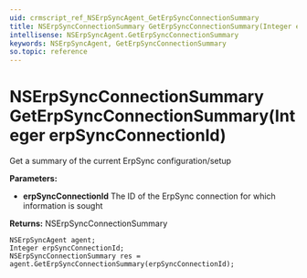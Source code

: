 ```yaml
---
uid: crmscript_ref_NSErpSyncAgent_GetErpSyncConnectionSummary
title: NSErpSyncConnectionSummary GetErpSyncConnectionSummary(Integer erpSyncConnectionId)
intellisense: NSErpSyncAgent.GetErpSyncConnectionSummary
keywords: NSErpSyncAgent, GetErpSyncConnectionSummary
so.topic: reference
---
```


# NSErpSyncConnectionSummary GetErpSyncConnectionSummary(Integer erpSyncConnectionId)

Get a summary of the current ErpSync configuration/setup

**Parameters:**
 - **erpSyncConnectionId** The ID of the ErpSync connection for which information is sought

**Returns:** NSErpSyncConnectionSummary

```crmscript
NSErpSyncAgent agent;
Integer erpSyncConnectionId;
NSErpSyncConnectionSummary res = agent.GetErpSyncConnectionSummary(erpSyncConnectionId);
```


